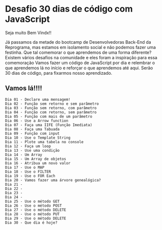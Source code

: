 <h1>Desafio 30 dias de código com JavaScript</h1>

Seja muito Bem Vindx!!

Já passamos da metade do bootcamp de Desenvolvedoras Back-End da Reprograma, mas estamos em isolamento social e não podemos fazer uma festinha. Que tal comemorar o que aprendemos de uma forma diferente?
Existem vários desafios na comunidade e eles foram a inspiração para essa comemoração
Vamos fazer um código de JavaScript por dia e relembrar o que aprendemos lá no início e reforçar o que aprendemos até aqui.
Serão 30 dias de código, para fixarmos nosso aprendizado.

<h2>Vamos lá!!!!</h2>

```
Dia 01 - Declare uma mensagem!
Dia 02 - Função sem retorno e sem parâmetro
Dia 03 - Função sem retorno, com parâmetro
Dia 04 - Função com retorno, sem parâmetro
Dia 05 - Função com mais de um parâmetro
Dia 06 - Use a Arrow function
Dia 07 - Faça uma IIFE (Função Imediata)
Dia 08 - Faça uma Tabuada
Dia 09 - Função com input
Dia 10 - Use o Template String
Dia 11 - Plote uma tabela no console
Dia 12 - Faça um loop
Dia 13 - Use uma condição
Dia 14 - Um Array 
Dia 15 - Um Array de objetos
Dia 16 - Atribua um novo valor
Dia 17 - Use o MAP
Dia 18 - Use o FILTER
Dia 19 - Use o FOR Each
Dia 20 - Vamos fazer uma árvore genealógica?
Dia 21 - 
Dia 22 -
Dia 23 -
Dia 24 - 
Dia 25 - Use o método GET
Dia 26 - Use o método POST
Dia 27 - Use o método DELETE
Dia 28 - Use o método PUT
Dia 29 - Use o método DELETE
Dia 30 - Que dia é hoje?

```